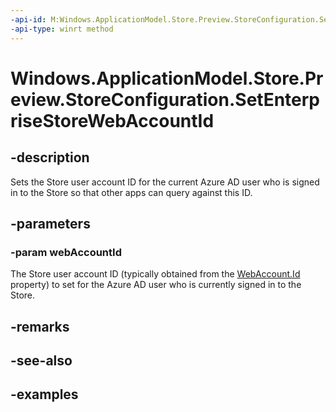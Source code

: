 ```yaml
---
-api-id: M:Windows.ApplicationModel.Store.Preview.StoreConfiguration.SetEnterpriseStoreWebAccountId(System.String)
-api-type: winrt method
---
```


<!-- Method syntax.
public void StoreConfiguration.SetEnterpriseStoreWebAccountId(String webAccountId)
-->

# Windows.ApplicationModel.Store.Preview.StoreConfiguration.SetEnterpriseStoreWebAccountId


## -description

Sets the Store user account ID for the current Azure AD user who is signed in to the Store so that other apps can query against this ID.

## -parameters

### -param webAccountId

The Store user account ID (typically obtained from the [WebAccount.Id](../windows.security.credentials/webaccount_id.md) property) to set for the Azure AD user who is currently signed in to the Store.

## -remarks

## -see-also

## -examples


